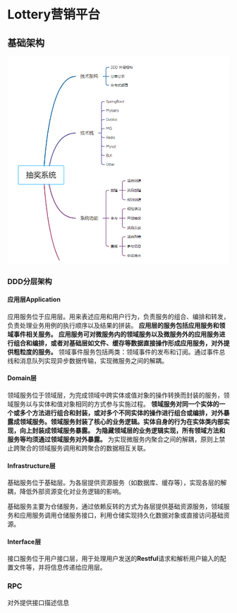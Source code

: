 # Lottery营销平台

## 基础架构

![img.png](img.png)
### DDD分层架构

#### 应用层Application

应用服务位于应用层。用来表述应用和用户行为，负责服务的组合、编排和转发，负责处理业务用例的执行顺序以及结果的拼装。
**应用层的服务包括应用服务和领域事件相关服务。**
**应用服务可对微服务内的领域服务以及微服务外的应用服务进行组合和编排，或者对基础层如文件、缓存等数据直接操作形成应用服务，对外提供粗粒度的服务。**
领域事件服务包括两类：领域事件的发布和订阅。通过事件总线和消息队列实现异步数据传输，实现微服务之间的解耦。

#### Domain层

领域服务位于领域层，为完成领域中跨实体或值对象的操作转换而封装的服务，领域服务以与实体和值对象相同的方式参与实施过程。
**领域服务对同一个实体的一个或多个方法进行组合和封装，或对多个不同实体的操作进行组合或编排，对外暴露成领域服务。领域服务封装了核心的业务逻辑。实体自身的行为在实体类内部实现，向上封装成领域服务暴露。**
**为隐藏领域层的业务逻辑实现，所有领域方法和服务等均须通过领域服务对外暴露。**
为实现微服务内聚合之间的解耦，原则上禁止跨聚合的领域服务调用和跨聚合的数据相互关联。

#### Infrastructure层

基础服务位于基础层。为各层提供资源服务（如数据库、缓存等），实现各层的解耦，降低外部资源变化对业务逻辑的影响。

基础服务主要为仓储服务，通过依赖反转的方式为各层提供基础资源服务，领域服务和应用服务调用仓储服务接口，利用仓储实现持久化数据对象或直接访问基础资源。

#### Interface层

接口服务位于用户接口层，用于处理用户发送的**Restful**请求和解析用户输入的配置文件等，并将信息传递给应用层。

### RPC

对外提供接口描述信息